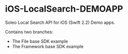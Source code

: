 # iOS-LocalSearch-DEMOAPP
Soleo Local Search API for iOS (Swift 2.2) Demo apps.

Contains two branches:

* The File base SDK example
* The Framework base SDK example

